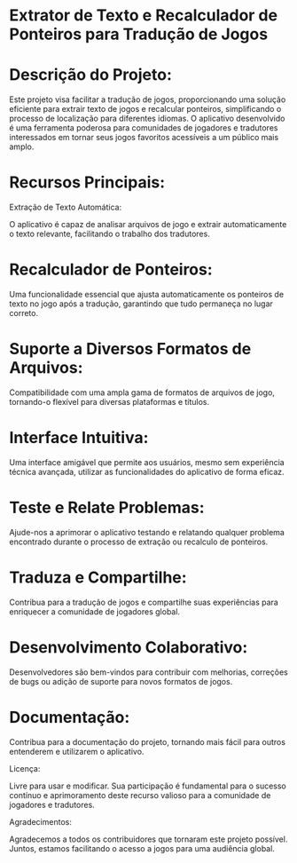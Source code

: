 # Extrator de Texto e Recalculador de Ponteiros para Tradução de Jogos

# Descrição do Projeto:

Este projeto visa facilitar a tradução de jogos, proporcionando uma solução eficiente para extrair texto de jogos e recalcular ponteiros, simplificando o processo de localização para diferentes idiomas. O aplicativo desenvolvido é uma ferramenta poderosa para comunidades de jogadores e tradutores interessados em tornar seus jogos favoritos acessíveis a um público mais amplo.

# Recursos Principais:

Extração de Texto Automática:

O aplicativo é capaz de analisar arquivos de jogo e extrair automaticamente o texto relevante, facilitando o trabalho dos tradutores.

# Recalculador de Ponteiros:

Uma funcionalidade essencial que ajusta automaticamente os ponteiros de texto no jogo após a tradução, garantindo que tudo permaneça no lugar correto.

# Suporte a Diversos Formatos de Arquivos:

Compatibilidade com uma ampla gama de formatos de arquivos de jogo, tornando-o flexível para diversas plataformas e títulos.

# Interface Intuitiva:

Uma interface amigável que permite aos usuários, mesmo sem experiência técnica avançada, utilizar as funcionalidades do aplicativo de forma eficaz.

# Teste e Relate Problemas:

Ajude-nos a aprimorar o aplicativo testando e relatando qualquer problema encontrado durante o processo de extração ou recalculo de ponteiros.

# Traduza e Compartilhe:

Contribua para a tradução de jogos e compartilhe suas experiências para enriquecer a comunidade de jogadores global.

# Desenvolvimento Colaborativo:

Desenvolvedores são bem-vindos para contribuir com melhorias, correções de bugs ou adição de suporte para novos formatos de jogos.

# Documentação:

Contribua para a documentação do projeto, tornando mais fácil para outros entenderem e utilizarem o aplicativo.

Licença:

Livre para usar e modificar.
Sua participação é fundamental para o sucesso contínuo e aprimoramento deste recurso valioso para a comunidade de jogadores e tradutores.

Agradecimentos:

Agradecemos a todos os contribuidores que tornaram este projeto possível. Juntos, estamos facilitando o acesso a jogos para uma audiência global.

